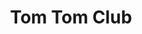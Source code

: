---
title: "Tom Tom Club"
summary: "U.S. group formed at the start of the '80's by Tina Weymouth and Chris Frantz of Talking Heads. Other members of the group were Steve Scales, Alex Weir, Tyrone Downie and Tina's sisters Loric, Lani and Laura."
image: "tom-tom-club.jpg"
---